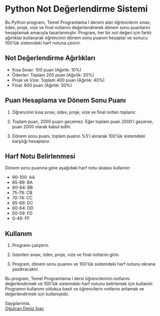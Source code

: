# Python Not Değerlendirme Sistemi

Bu Python programı, Temel Programlama I dersini alan öğrencilerin sınav, ödev, proje, vize ve final notlarını değerlendirerek dönem sonu puanlarını hesaplamak amacıyla tasarlanmıştır. Program, her bir not değeri için farklı ağırlıklar kullanarak öğrencinin dönem sonu puanını hesaplar ve sonucu 100'lük sistemdeki harf notuna çevirir.

## Not Değerlendirme Ağırlıkları

- Kısa Sınav: 100 puan (Ağırlık: 10%)
- Ödevler: Toplam 200 puan (Ağırlık: 20%)
- Proje ve Vize: Toplam 400 puan (Ağırlık: 40%)
- Final: 600 puan (Ağırlık: 30%)

## Puan Hesaplama ve Dönem Sonu Puanı

1. Öğrencinin kısa sınav, ödev, proje, vize ve final notları toplanır.

2. Toplam puan, 2000 puanı geçemez. Eğer toplam puan 2000'i geçerse, puan 2000 olarak kabul edilir.

3. Dönem sonu puanı, toplam puanın %5'i alınarak 100'lük sistemdeki karşılığı hesaplanır.

## Harf Notu Belirlenmesi

Dönem sonu puanına göre aşağıdaki harf notu skalası kullanılır:

- 90-100: AA
- 85-89: BA
- 80-84: BB
- 75-79: CB
- 70-74: CC
- 65-69: DC
- 60-64: DD
- 50-59: FD
- 0-49: FF

## Kullanım

1. Programı çalıştırın.

2. İstenilen sınav, ödev, proje, vize ve final notlarını girin.

3. Program, dönem sonu puanını ve 100'lük sistemdeki harf notunu ekrana yazdıracaktır.

Bu program, Temel Programlama I dersi öğrencilerinin notlarını değerlendirmek ve 100'lük sistemdeki harf notunu belirlemek için kullanılır. Programın kullanımı oldukça basit ve öğrencilerin notlarını anlamak ve değerlendirmek için kullanışlıdır.

Saygılarımla,  
[Oğulcan Deniz İnaç](https://github.com/ogulcandeniz-inac)

